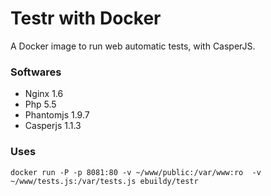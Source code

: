 # Testr with Docker

A Docker image to run web automatic tests, with CasperJS.

### Softwares

- Nginx 1.6
- Php 5.5
- Phantomjs 1.9.7
- Casperjs 1.1.3

### Uses

    docker run -P -p 8081:80 -v ~/www/public:/var/www:ro  -v ~/www/tests.js:/var/tests.js ebuildy/testr
